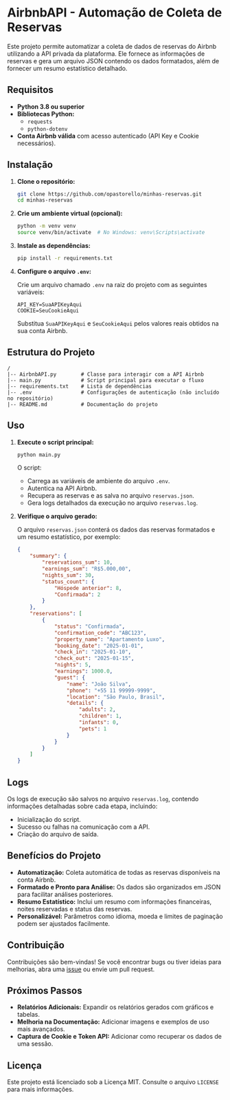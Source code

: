 # AirbnbAPI - Automação de Coleta de Reservas

Este projeto permite automatizar a coleta de dados de reservas do Airbnb utilizando a API privada da plataforma.
Ele fornece as informações de reservas e gera um arquivo JSON contendo os dados formatados, além de fornecer um resumo estatístico detalhado.
## Requisitos

- **Python 3.8 ou superior**
- **Bibliotecas Python:**
  - `requests`
  - `python-dotenv`
- **Conta Airbnb válida** com acesso autenticado (API Key e Cookie necessários).

## Instalação

1. **Clone o repositório:**

   ```bash
   git clone https://github.com/opastorello/minhas-reservas.git
   cd minhas-reservas
   ```

2. **Crie um ambiente virtual (opcional):**

   ```bash
   python -m venv venv
   source venv/bin/activate  # No Windows: venv\Scripts\activate
   ```

3. **Instale as dependências:**

   ```bash
   pip install -r requirements.txt
   ```

4. **Configure o arquivo `.env`:**

   Crie um arquivo chamado `.env` na raiz do projeto com as seguintes variáveis:

   ```env
   API_KEY=SuaAPIKeyAqui
   COOKIE=SeuCookieAqui
   ```

   Substitua `SuaAPIKeyAqui` e `SeuCookieAqui` pelos valores reais obtidos na sua conta Airbnb.

## Estrutura do Projeto

```plaintext
/
|-- AirbnbAPI.py        # Classe para interagir com a API Airbnb
|-- main.py             # Script principal para executar o fluxo
|-- requirements.txt    # Lista de dependências
|-- .env                # Configurações de autenticação (não incluído no repositório)
|-- README.md           # Documentação do projeto
```

## Uso

1. **Execute o script principal:**

   ```bash
   python main.py
   ```

   O script:
   - Carrega as variáveis de ambiente do arquivo `.env`.
   - Autentica na API Airbnb.
   - Recupera as reservas e as salva no arquivo `reservas.json`.
   - Gera logs detalhados da execução no arquivo `reservas.log`.

2. **Verifique o arquivo gerado:**

   O arquivo `reservas.json` conterá os dados das reservas formatados e um resumo estatístico, por exemplo:

   ```json
   {
       "summary": {
           "reservations_sum": 10,
           "earnings_sum": "R$5.000,00",
           "nights_sum": 30,
           "status_count": {
               "Hóspede anterior": 8,
               "Confirmada": 2
           }
       },
       "reservations": [
           {
               "status": "Confirmada",
               "confirmation_code": "ABC123",
               "property_name": "Apartamento Luxo",
               "booking_date": "2025-01-01",
               "check_in": "2025-01-10",
               "check_out": "2025-01-15",
               "nights": 5,
               "earnings": 1000.0,
               "guest": {
                   "name": "João Silva",
                   "phone": "+55 11 99999-9999",
                   "location": "São Paulo, Brasil",
                   "details": {
                       "adults": 2,
                       "children": 1,
                       "infants": 0,
                       "pets": 1
                   }
               }
           }
       ]
   }
   ```

## Logs

Os logs de execução são salvos no arquivo `reservas.log`, contendo informações detalhadas sobre cada etapa, incluindo:
- Inicialização do script.
- Sucesso ou falhas na comunicação com a API.
- Criação do arquivo de saída.

## Benefícios do Projeto

- **Automatização:** Coleta automática de todas as reservas disponíveis na conta Airbnb.
- **Formatado e Pronto para Análise:** Os dados são organizados em JSON para facilitar análises posteriores.
- **Resumo Estatístico:** Inclui um resumo com informações financeiras, noites reservadas e status das reservas.
- **Personalizável:** Parâmetros como idioma, moeda e limites de paginação podem ser ajustados facilmente.

## Contribuição

Contribuições são bem-vindas! Se você encontrar bugs ou tiver ideias para melhorias, abra uma [issue](https://github.com/opastorello/minhas-reservas/issues) ou envie um pull request.

## Próximos Passos

- **Relatórios Adicionais:** Expandir os relatórios gerados com gráficos e tabelas.
- **Melhoria na Documentação:** Adicionar imagens e exemplos de uso mais avançados.
- **Captura de Cookie e Token API:** Adicionar como recuperar os dados de uma sessão.

## Licença

Este projeto está licenciado sob a Licença MIT. Consulte o arquivo `LICENSE` para mais informações.

